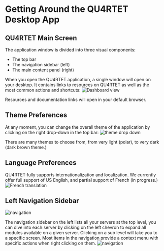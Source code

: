 # Getting Around the QU4RTET Desktop App

## QU4RTET Main Screen

The application window is divided into three visual components:

* The top bar
* The navigation sidebar (left)
* The main content panel (right)

When you open the QU4RTET application, a single window will open on your desktop. It contains links to resources on QU4RTET as well as the most common actions and shortcuts:
![Dashboard view](https://gitlab.com/lduros/quartet-ui/raw/master/docs/screenshots/main-screen/1.png)

Resources and documentation links will open in your default browser.

## Theme Preferences

At any moment, you can change the overall theme of the application by clicking on the right drop-down in the top bar:
![theme drop down](https://gitlab.com/lduros/quartet-ui/raw/master/docs/screenshots/main-screen/3.png)

There are many themes to choose from, from very light (polar), to very dark (dark brown theme.)

## Language Preferences

QU4RTET fully supports internationalization and localization. We currently offer full support of US English, and partial support of French (in progress.)
![French translation](https://gitlab.com/lduros/quartet-ui/raw/master/docs/screenshots/main-screen/7.png)

## Left Navigation Sidebar

![navigation](https://gitlab.com/lduros/quartet-ui/raw/master/docs/screenshots/main-screen/8.png)

The navigation sidebar on the left lists all your servers at the top level, you can dive into each server by clicking on the left chevron to expand all modules available on a given server. Clicking on a sub level will take you to a specific screen. Most items in the navigation provide a context menu with specific actions when right clicking on them.
![navigation](https://gitlab.com/lduros/quartet-ui/raw/master/docs/screenshots/capture/4.png)
